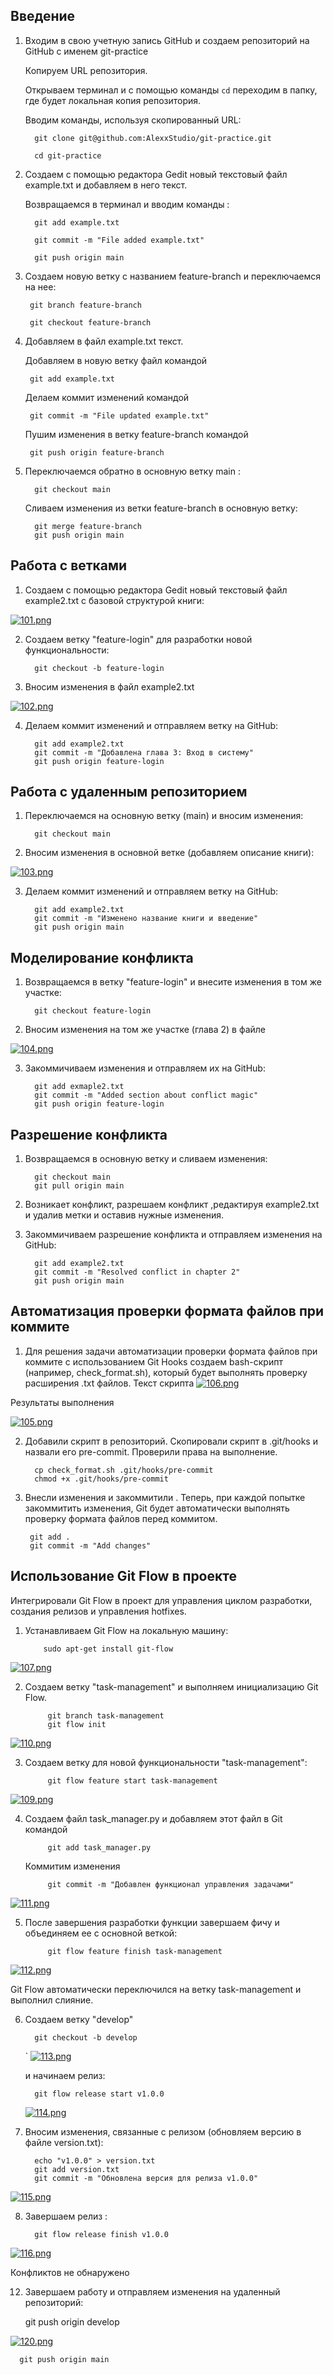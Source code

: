 ## Введение

1. Входим в свою учетную запись GitHub и создаем репозиторий на GitHub с именем git-practice
   
    Копируем URL репозитория.

    Открываем терминал и с помощью команды `cd` переходим в папку, где будет локальная копия репозитория.
   
    Вводим команды, используя скопированный URL:

         git clone git@github.com:AlexxStudio/git-practice.git

         cd git-practice
2.  Создаем с помощью редактора Gedit новый текстовый файл  example.txt и добавляем в него текст.
 
    Возвращаемся в терминал и вводим команды :
 
          git add example.txt
    
          git commit -m "File added example.txt"

          git push origin main
3.  Создаем новую ветку с названием  feature-branch  и переключаемся на нее:

         git branch feature-branch
    
         git checkout feature-branch
4.  Добавляем в файл example.txt текст.

    Добавляем в новую ветку файл командой
    
         git add example.txt

    Делаем коммит изменений командой
    
         git commit -m "File updated example.txt"

    Пушим изменения в ветку feature-branch командой 
   
         git push origin feature-branch

5. Переключаемся обратно в основную ветку  main :

         git checkout main

   Сливаем изменения из ветки feature-branch в основную ветку:

         git merge feature-branch
         git push origin main

## Работа с ветками

1. Создаем с помощью редактора Gedit новый текстовый файл example2.txt с базовой структурой книги:

  [![101.png](https://i.postimg.cc/xCjtD5KZ/101.png)](https://postimg.cc/3y6g2gfj)

2. Создаем ветку "feature-login" для разработки новой функциональности:

         git checkout -b feature-login
   
3. Вносим изменения в файл example2.txt

  [![102.png](https://i.postimg.cc/gkgyCS8h/102.png)](https://postimg.cc/YhmmgxX2)

4. Делаем коммит изменений и отправляем ветку на GitHub:

         git add example2.txt
         git commit -m "Добавлена глава 3: Вход в систему"
         git push origin feature-login


## Работа с удаленным репозиторием

1. Переключаемся на основную ветку (main) и вносим изменения:

         git checkout main

2. Вносим изменения в основной ветке (добавляем описание книги):

[![103.png](https://i.postimg.cc/L4N4PX7z/103.png)](https://postimg.cc/QVKrGXjt)

3. Делаем коммит изменений и отправляем ветку на GitHub:

         git add example2.txt
         git commit -m "Изменено название книги и введение"
         git push origin main

## Моделирование конфликта

1. Возвращаемся в ветку "feature-login" и внесите изменения в том же участке:

         git checkout feature-login

2. Вносим изменения на том же участке (глава 2) в файле

[![104.png](https://i.postimg.cc/3JxPfyQ9/104.png)](https://postimg.cc/w3nf7jvs)

3. Закоммичиваем изменения и отправляем их на GitHub:

         git add exmaple2.txt
         git commit -m "Added section about conflict magic"
         git push origin feature-login

## Разрешение конфликта

1. Возвращаемся в основную ветку и сливаем изменения:

         git checkout main
         git pull origin main

2. Возникает конфликт, разрешаем конфликт ,редактируя example2.txt и  удалив метки и оставив нужные изменения.

3. Закоммичиваем разрешение конфликта и отправляем изменения на GitHub:

         git add example2.txt
         git commit -m "Resolved conflict in chapter 2"
         git push origin main
   
## Автоматизация проверки формата файлов при коммите

1. Для решения задачи автоматизации проверки формата файлов при коммите с использованием Git Hooks создаем bash-скрипт (например, check_format.sh),
который будет выполнять проверку расширения .txt файлов. 
Текст скрипта
[![106.png](https://i.postimg.cc/sfnTmnnM/106.png)](https://postimg.cc/hhd8P0Rn)

Результаты выполнения

[![105.png](https://i.postimg.cc/c49rk3Y1/105.png)](https://postimg.cc/YhFrhhbT)

 2. Добавили скрипт в репозиторий. Скопировали скрипт в .git/hooks и назвали его pre-commit. Проверили права на выполнение.

          cp check_format.sh .git/hooks/pre-commit
          chmod +x .git/hooks/pre-commit

 3.  Внесли изменения и закоммитили .
     Теперь, при каждой попытке закоммитить изменения, Git будет автоматически выполнять проверку формата файлов перед коммитом. 

          git add .
          git commit -m "Add changes"

## Использование Git Flow в проекте

Интегрировали Git Flow в проект для управления циклом разработки, создания релизов и управления hotfixes. 
1. Устанавливаем  Git Flow на локальную машину:

           sudo apt-get install git-flow

[![107.png](https://i.postimg.cc/1X8sCsdW/107.png)](https://postimg.cc/dZcbDPwd)

2. Создаем ветку "task-management" и выполняем инициализацию Git Flow.

            git branch task-management
            git flow init
[![110.png](https://i.postimg.cc/B6t8x9Jg/110.png)](https://postimg.cc/62J5XP22)

3. Создаем ветку для новой функциональности "task-management":

            git flow feature start task-management

[![109.png](https://i.postimg.cc/HnJNMxJt/109.png)](https://postimg.cc/q6TQVpxt)

4. Создаем файл task_manager.py и добавляем этот файл в Git командой

            git add task_manager.py
   
   Коммитим изменения

            git commit -m "Добавлен функционал управления задачами"

[![111.png](https://i.postimg.cc/TYWys8Zm/111.png)](https://postimg.cc/bspNG5YN)

5. После завершения разработки функции завершаем фичу и объединяем ее с основной веткой:

            git flow feature finish task-management

[![112.png](https://i.postimg.cc/8cLbNF7Q/112.png)](https://postimg.cc/p5XjBLQq)

Git Flow автоматически переключился на ветку task-management и выполнил слияние. 

6. Создаем ветку "develop"
   
         git checkout -b develop
   `
   [![113.png](https://i.postimg.cc/MTkypygP/113.png)](https://postimg.cc/p9Z90nWz)
   
   и начинаем релиз:

         git flow release start v1.0.0
   
   [![114.png](https://i.postimg.cc/RVsXwChc/114.png)](https://postimg.cc/2VWQDD46)


8. Вносим изменения, связанные с релизом (обновляем версию в файле version.txt):

         echo "v1.0.0" > version.txt
         git add version.txt
         git commit -m "Обновлена версия для релиза v1.0.0"

[![115.png](https://i.postimg.cc/QtNrHxVR/115.png)](https://postimg.cc/f3PPPscK)

8. Завершаем релиз :

         git flow release finish v1.0.0

[![116.png](https://i.postimg.cc/0QDGzmHN/116.png)](https://postimg.cc/S2QY5X40)

   Конфликтов не обнаружено

12. Завершаем работу и отправляем изменения на удаленный репозиторий:

      git push origin develop

[![120.png](https://i.postimg.cc/zvpKRH9Z/120.png)](https://postimg.cc/9wRr60mJ)

      git push origin main


